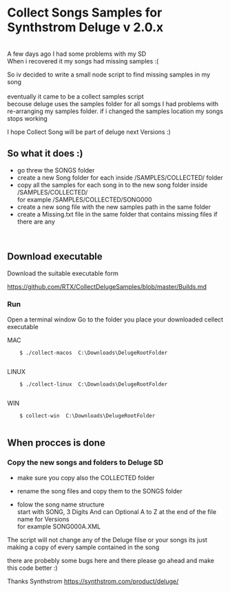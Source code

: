 # Collect Songs Samples for Synthstrom Deluge v 2.0.x 

<br>
A few days ago I had some problems with my SD <br>
When i recovered it my songs had missing samples   :( <br>

So iv decided to write a small node script to find missing samples in my song
<br><br> 
eventually it came to be a collect samples script 
<br>
becouse deluge uses the samples folder for all somgs I had problems with re-arranging my samples folder. 
if i changed the samples location my songs stops working 

I hope Collect Song will be part of deluge next Versions :) 


## So what it does :)

*   go threw the SONGS folder 
*   create a new Song folder for each inside /SAMPLES/COLLECTED/ folder
*   copy all the samples for each song in to the new song folder inside /SAMPLES/COLLECTED/ 
    <br>for example /SAMPLES/COLLECTED/SONG000
*   create a new song file with the new samples path in the same folder 
*   create a Missing.txt file in the same folder that contains missing files if there are any 

<br>

## Download executable

Download the suitable executable form 

https://github.com/RTX/CollectDelugeSamples/blob/master/Builds.md


### Run
Open a terminal window 
Go to the folder you place your downloaded cellect executable 

MAC 
```{r, engine='bash', count_lines}
    $ ./collect-macos  C:\Downloads\DelugeRootFolder
   
```
LINUX 
```{r, engine='bash', count_lines}
    $ ./collect-linux  C:\Downloads\DelugeRootFolder
   
```

WIN

```{r, engine='bash', count_lines}
    $ collect-win  C:\Downloads\DelugeRootFolder
   
```


## When procces is done 
### Copy the new songs and folders to Deluge SD 

* make sure you copy also the COLLECTED folder 

* rename the song files and copy them to the SONGS folder 
* folow the song name structure <br> start with SONG, 3 Digits And can Optional A to Z at the end of the file name for Versions 
<br>for example SONG000A.XML 


The script will not change any of the Deluge filse or your songs 
its just making a copy of every sample contained in the song 



there are probebly some bugs here and there 
please go ahead and make this code better :) 

Thanks Synthstrom 
https://synthstrom.com/product/deluge/
